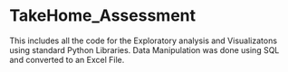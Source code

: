 # TakeHome_Assessment
This includes all the code for the Exploratory analysis and Visualizatons using standard Python Libraries. Data Manipulation was done using SQL and converted  to an Excel File.
